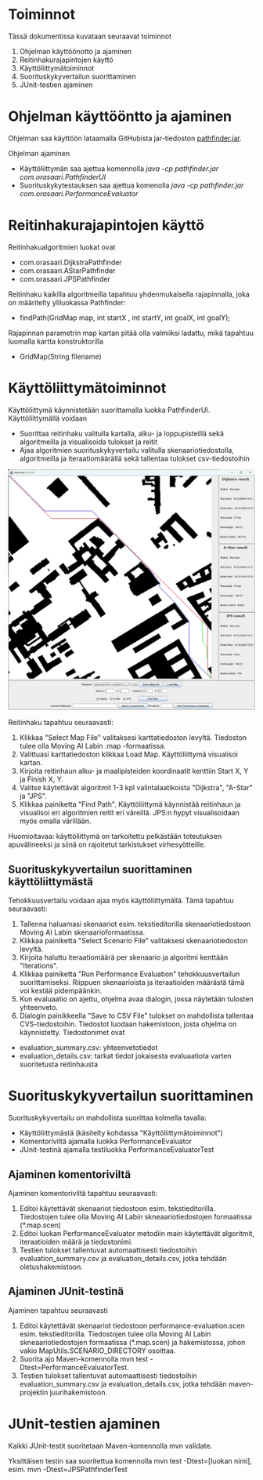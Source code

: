 # Toiminnot

Tässä dokumentissa kuvataan seuraavat toiminnot

1.  Ohjelman käyttöönotto ja ajaminen
2.  Reitinhakurajapintojen käyttö
3.  Käyttöliittymätoiminnot
4.  Suorituskykyvertailun suorittaminen
5.  JUnit-testien ajaminen

# Ohjelman käyttööntto ja ajaminen

Ohjelman saa käyttöön lataamalla GitHubista jar-tiedoston [pathfinder.jar](https://github.com/Marko-S-O/TKT20010/blob/main/pathfinder-app/pathfinder.jar).

Ohjelman ajaminen

-   Käyttöliittymän saa ajettua komennolla *java -cp pathfinder.jar com.orasaari.PathfinderUI*
-   Suorituskykytestauksen saa ajettua komenolla *java* *-cp pathfinder.jar com.orasaari.PerformanceEvaluator*

# Reitinhakurajapintojen käyttö

Reitinhakualgoritmien luokat ovat

-   com.orasaari.DijkstraPathfinder
-   com.orasaari.AStarPathfinder
-   com.orasaari.JPSPathfinder

Reitinhaku kaikilla algoritmeilla tapahtuu yhdenmukaisella rajapinnalla, joka on määritelty yliluokassa Pathfinder:

-   findPath(GridMap map, int startX , int startY, int goalX, int goalY);

Rajapinnan parametrin map kartan pitää olla valmiiksi ladattu, mikä tapahtuu luomalla kartta konstruktorilla

-   GridMap(String filename)

# Käyttöliittymätoiminnot

Käyttöliittymä käynnistetään suorittamalla luokka PathfinderUI. Käyttöliittymällä voidaan

-   Suorittaa reitinhaku valitulla kartalla, alku- ja loppupisteillä sekä algoritmeilla ja visualisoida tulokset ja reitit
-   Ajaa algoritmien suorituskykyvertailu valitulla skenaariotiedostolla, algoritmeilla ja iteraatiomäärällä sekä tallentaa tulokset csv-tiedostoihin

![UI image]( https://github.com/Marko-S-O/TKT20010/blob/main/ui.jpg)

Reitinhaku tapahtuu seuraavasti:

1.  Klikkaa "Select Map File" valitaksesi karttatiedoston levyltä. Tiedoston tulee olla Moving AI Labin .map -formaatissa.
2.  Valittuasi karttatiedoston klikkaa Load Map. Käyttöliittymä visualisoi kartan.
3.  Kirjoita reitinhaun alku- ja maalipisteiden koordinaatit kenttiin Start X, Y ja Finish X, Y.
4.  Valitse käytettävät algoritmit 1-3 kpl valintalaatikoista "Dijkstra", "A-Star" ja "JPS".
5.  Klikkaa painiketta "Find Path". Käyttöliittymä käynnistää reitinhaun ja visualisoi eri algoritmien reitit eri väreillä. JPS:n hypyt visualisoidaan myös omalla värillään.

Huomioitavaa: käyttöliittymä on tarkoitettu pelkästään toteutuksen apuvälineeksi ja siinä on rajoitetut tarkistukset virhesyötteille.

## Suorituskykyvertailun suorittaminen käyttöliittymästä

Tehokkuusvertailu voidaan ajaa myös käyttöliittymällä. Tämä tapahtuu seuraavasti:

1.  Tallenna haluamasi skenaariot esim. tekstieditorilla skenaariotiedostoon Moving AI Labin skenaarioformaatissa.
2.  Klikkaa painiketta "Select Scenario File" valitaksesi skenaariotiedoston levyltä.
3.  Kirjoita haluttu iteraatiomäärä per skenaario ja algoritmi kenttään "Iterations".
4.  Klikkaa painiketta "Run Performance Evaluation" tehokkuusvertailun suorittamiseksi. Riippuen skenaarioista ja iteraatioiden määrästä tämä voi kestää pidempäänkin.
5.  Kun evaluaatio on ajettu, ohjelma avaa dialogin, jossa näytetään tulosten yhteenveto.
6.  Dialogin painikkeella "Save to CSV File" tulokset on mahdollista tallentaa CVS-tiedostoihin. Tiedostot luodaan hakemistoon, josta ohjelma on käynnistetty. Tiedostonimet ovat
-   evaluation_summary.csv: yhteenvetotiedot
-   evaluation_details.csv: tarkat tiedot jokaisesta evaluaatiota varten suoritetusta reitinhausta

# Suorituskykyvertailun suorittaminen

Suorituskykyvertailu on mahdollista suorittaa kolmella tavalla:

-   Käyttöliittymästä (käsitelty kohdassa "Käyttöliittymätoiminnot")
-   Komentoriviltä ajamalla luokka PerformanceEvaluator
-   JUnit-testinä ajamalla testiluokka PerformanceEvaluatorTest

## Ajaminen komentoriviltä

Ajaminen komentoriviltä tapahtuu seuraavasti:

1.  Editoi käytettävät skenaariot tiedostoon esim. tekstieditorilla. Tiedostojen tulee olla Moving AI Labin skneaariotiedostojen formaatissa (\*.map.scen)
2.  Editoi luokan PerformanceEvaluator metodiin main käytettävät algoritmit, iteraatioiden määrä ja tiedostonimi.
3.  Testien tulokset tallentuvat automaattisesti tiedostoihin evaluation_summary.csv ja evaluation_details.csv, jotka tehdään oletushakemistoon.

## Ajaminen JUnit-testinä

Ajaminen tapahtuu seuraavasti

1.  Editoi käytettävät skenaariot tiedostoon performance-evaluation.scen esim. tekstieditorilla. Tiedostojen tulee olla Moving AI Labin skneaariotiedostojen formaatissa (\*.map.scen) ja hakemistossa, johon vakio MapUtils.SCENARIO_DIRECTORY osoittaa.
2.  Suorita ajo Maven-komennolla mvn test -Dtest=PerformanceEvaluatorTest.
3.  Testien tulokset tallentuvat automaattisesti tiedostoihin evaluation_summary.csv ja evaluation_details.csv, jotka tehdään maven-projektin juurihakemistoon.

# JUnit-testien ajaminen

Kaikki JUnit-testit suoritetaan Maven-komennolla mvn validate.

Yksittäisen testin saa suoritettua komennolla mvn test -Dtest=[luokan nimi], esim. mvn -Dtest=JPSPathfinderTest
